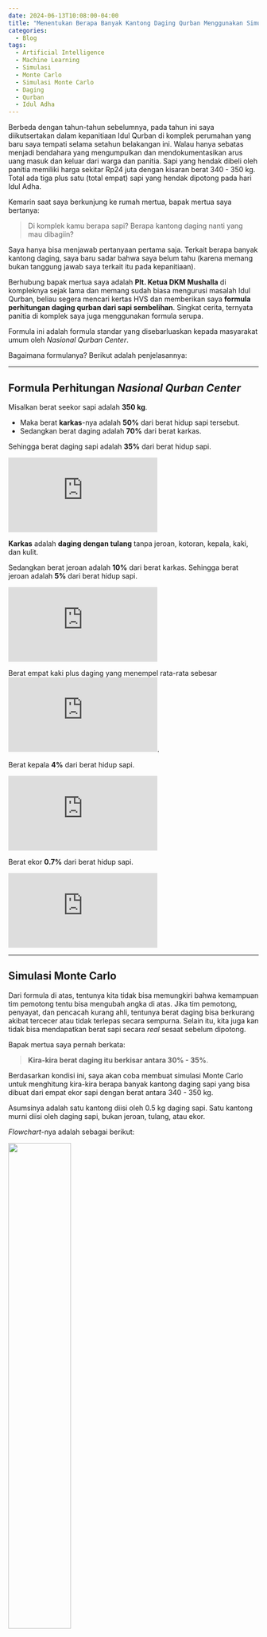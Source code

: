 ```yaml
---
date: 2024-06-13T10:08:00-04:00
title: "Menentukan Berapa Banyak Kantong Daging Qurban Menggunakan Simulasi Monte Carlo"
categories:
  - Blog
tags:
  - Artificial Intelligence
  - Machine Learning
  - Simulasi
  - Monte Carlo
  - Simulasi Monte Carlo
  - Daging
  - Qurban
  - Idul Adha
---
```


Berbeda dengan tahun-tahun sebelumnya, pada tahun ini saya
diikutsertakan dalam kepanitiaan Idul Qurban di komplek perumahan yang
baru saya tempati selama setahun belakangan ini. Walau hanya sebatas
menjadi bendahara yang mengumpulkan dan mendokumentasikan arus uang
masuk dan keluar dari warga dan panitia. Sapi yang hendak dibeli oleh
panitia memiliki harga sekitar Rp24 juta dengan kisaran berat 340 - 350
kg. Total ada tiga plus satu (total empat) sapi yang hendak dipotong
pada hari Idul Adha.

Kemarin saat saya berkunjung ke rumah mertua, bapak mertua saya
bertanya:

> Di komplek kamu berapa sapi? Berapa kantong daging nanti yang mau
> dibagiin?

Saya hanya bisa menjawab pertanyaan pertama saja. Terkait berapa banyak
kantong daging, saya baru sadar bahwa saya belum tahu (karena memang
bukan tanggung jawab saya terkait itu pada kepanitiaan).

Berhubung bapak mertua saya adalah **Plt. Ketua DKM Mushalla** di
kompleknya sejak lama dan memang sudah biasa mengurusi masalah Idul
Qurban, beliau segera mencari kertas HVS dan memberikan saya **formula
perhitungan daging qurban dari sapi sembelihan**. Singkat cerita,
ternyata panitia di komplek saya juga menggunakan formula serupa.

Formula ini adalah formula standar yang disebarluaskan kepada masyarakat
umum oleh *Nasional Qurban Center*.

Bagaimana formulanya? Berikut adalah penjelasannya:

------------------------------------------------------------------------

## Formula Perhitungan *Nasional Qurban Center*

Misalkan berat seekor sapi adalah **350 kg**.

- Maka berat **karkas**-nya adalah **50%** dari berat hidup sapi
  tersebut.
- Sedangkan berat daging adalah **70%** dari berat karkas.

Sehingga berat daging sapi adalah **35%** dari berat hidup sapi.

![\text{Berat daging} = \frac{35}{100} \times 350 = 122.5 \text{kg}](https://latex.codecogs.com/svg.latex?%5Ctext%7BBerat%20daging%7D%20%3D%20%5Cfrac%7B35%7D%7B100%7D%20%5Ctimes%20350%20%3D%20122.5%20%5Ctext%7Bkg%7D "\text{Berat daging} = \frac{35}{100} \times 350 = 122.5 \text{kg}")

**Karkas** adalah **daging dengan tulang** tanpa jeroan, kotoran, kepala,
kaki, dan kulit.

Sedangkan berat jeroan adalah **10%** dari berat karkas. Sehingga berat
jeroan adalah **5%** dari berat hidup sapi.

![\text{Berat jeroan} = \frac{5}{100} \times 350 = 17.5 \text{kg}](https://latex.codecogs.com/svg.latex?%5Ctext%7BBerat%20jeroan%7D%20%3D%20%5Cfrac%7B5%7D%7B100%7D%20%5Ctimes%20350%20%3D%2017.5%20%5Ctext%7Bkg%7D "\text{Berat jeroan} = \frac{5}{100} \times 350 = 17.5 \text{kg}")

Berat empat kaki plus daging yang menempel rata-rata sebesar
![4.5 \text{kg}](https://latex.codecogs.com/svg.latex?4.5%20%5Ctext%7Bkg%7D "4.5 \text{kg}").

Berat kepala **4%** dari berat hidup sapi.

![\text{Berat kepala} = \frac{4}{100} \times 350 = 14.5 \text{kg}](https://latex.codecogs.com/svg.latex?%5Ctext%7BBerat%20kepala%7D%20%3D%20%5Cfrac%7B4%7D%7B100%7D%20%5Ctimes%20350%20%3D%2014.5%20%5Ctext%7Bkg%7D "\text{Berat kepala} = \frac{4}{100} \times 350 = 14.5 \text{kg}")

Berat ekor **0.7%** dari berat hidup sapi.

![\text{Berat ekor} = \frac{0.7}{100} \times 350 = 2.45 \text{kg}](https://latex.codecogs.com/svg.latex?%5Ctext%7BBerat%20ekor%7D%20%3D%20%5Cfrac%7B0.7%7D%7B100%7D%20%5Ctimes%20350%20%3D%202.45%20%5Ctext%7Bkg%7D "\text{Berat ekor} = \frac{0.7}{100} \times 350 = 2.45 \text{kg}")

------------------------------------------------------------------------

## Simulasi Monte Carlo

Dari formula di atas, tentunya kita tidak bisa memungkiri bahwa
kemampuan tim pemotong tentu bisa mengubah angka di atas. Jika tim
pemotong, penyayat, dan pencacah kurang ahli, tentunya berat daging bisa
berkurang akibat tercecer atau tidak terlepas secara sempurna. Selain
itu, kita juga kan tidak bisa mendapatkan berat sapi secara *real*
sesaat sebelum dipotong.

Bapak mertua saya pernah berkata:

> **Kira-kira berat daging itu berkisar antara 30% - 35%**.

Berdasarkan kondisi ini, saya akan coba membuat simulasi Monte Carlo
untuk menghitung kira-kira berapa banyak kantong daging sapi yang bisa
dibuat dari empat ekor sapi dengan berat antara 340 - 350 kg.

Asumsinya adalah satu kantong diisi oleh 0.5 kg daging sapi. Satu kantong murni diisi oleh daging sapi, bukan jeroan, tulang, atau ekor.

*Flowchart*-nya adalah sebagai berikut:

<img src="https://raw.githubusercontent.com/ikanx101/ikanx101.github.io/master/_posts/Monte%20Carlo/Qurban%20CCR/flow.png" style="width:50.0%" />

Berikut adalah skripnya menggunakan **R**.

``` r
# berapa banyak simulasi onte carlo dilakukan
n_simulasi = 10^5

# berapa kg daging dalam satu kantong
kantong_1 = .5

# berapa banyak core terlibat
n_core = detectCores()

# function untuk men-generate sapi
buat_sapi = function(){
  runif(4,340,350)
}

# function proporsi berat daging dari berat sapi hidup
potong_sapi = function(){
  runif(4,30,35) / 100
}

# function untuk menghitung total kantong dari daging sapi yang dipotong
berapa_kantong = function(dummy){
  n_kant = sum(buat_sapi() * potong_sapi()) / kantong_1
  ceiling(n_kant)
}

# sekarang kita akan lakukan simulasinya
# saya gunakan paralel computing karena saya pakai linux
# windows user, pakai cara lain aja ya
berapa_kantong = mcmapply(berapa_kantong,1:n_simulasi,mc.cores = n_core)
```

Sekarang kita akan lihat persebaran berapa banyak kantongnya menggunakan
*density plot* berikut:

![](https://raw.githubusercontent.com/ikanx101/ikanx101.github.io/master/_posts/Monte%20Carlo/Qurban%20CCR/Qurban_files/figure-commonmark/unnamed-chunk-4-1.png)

*Expected* kantong daging yang bisa didapatkan dari empat ekor sapi
tersebut adalah sekitar **898** kantong. Namun, jika saya ingin
menggunakan angka **optimis - realistis**, maka saya akan gunakan batas
quartil 3 sebesar **912** kantong. Maksudnya apa?

> Ada peluang sebesar 76.196% kantong sapi yang dihasilkan sebanyak
> ![\leq 912](https://latex.codecogs.com/svg.latex?%5Cleq%20912 "\leq 912")
> kantong.

------------------------------------------------------------------------

`if you find this article helpful, support this blog by clicking the ads.`
